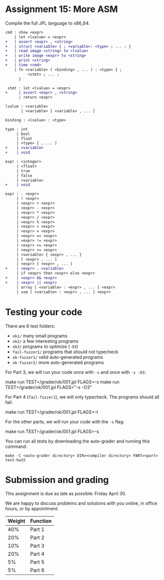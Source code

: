 Assignment 15: More ASM
=======================

Compile the full JPL language to x86_64.
 
```diff
cmd : show <expr>
    | let <lvalue> = <expr>
+   | assert <expr> , <string>
+   | struct <variable> { ; <variable>: <type> ; ... ; }
+   | read image <string> to <lvalue>
+   | write image <expr> to <string>
+   | print <string>
+   | time <cmd>
    | fn <variable> ( <binding> , ... ) : <type> { ;
          <stmt> ; ... ;
      }

 stmt : let <lvalue> = <expr>
+     | assert <expr> , <string>
      | return <expr>

lvalue : <variable>
       | <variable> [ <variable> , ... ]

binding : <lvalue> : <type>

type : int
     | bool
     | float
     | <type> [ , ... ]
+    | <variable>
+    | void

expr : <integer>
     | <float>
     | true
     | false
     | <variable>
+    | void

expr : - <expr>
     | ! <expr>
     | <expr> + <expr>
     | <expr> - <expr>
     | <expr> * <expr>
     | <expr> / <expr>
     | <expr> % <expr>
     | <expr> < <expr>
     | <expr> > <expr>
     | <expr> == <expr>
     | <expr> != <expr>
     | <expr> <= <expr>
     | <expr> >= <expr>
     | <variable> { <expr> , ... }
     | [ <expr> , ... ]
     | <expr> [ <expr> , ... ]
+    | <expr> . <variable>
     | if <expr> then <expr> else <expr>
+    | <expr> && <expr>
+    | <expr> || <expr>
     | array [ <variable> : <expr> , ... ] <expr>
     | sum [ <variable> : <expr> , ... ] <expr>
```


# Testing your code

There are 6 test folders:

- `ok1/` many small programs
- `ok2/` a few interesting programs
- `ok3/` programs to optimize (`-O3`)
- `fail-fuzzer1/` programs that should not typecheck
- `ok-fuzzer1/` valid auto-generated programs
- `ok-fuzzer2/` more auto-generated programs

For Part 3, we will run your code once with `-s` and once with `-s -O3`:

   make run TEST=/grader/ok/001.jpl FLAGS=-s
   make run TEST=/grader/ok/001.jpl FLAGS="-s -O3"

For Part 4 (`fail-fuzzer1`), we will only typecheck. The programs should all fail:

   make run TEST=/grader/ok/001.jpl FLAGS=-t

For the other parts, we will run your code with the `-s` flag:

   make run TEST=/grader/ok/001.jpl FLAGS=-s

You can run all tests by downloading the auto-grader and running this command:

    make -C <auto-grader directory> DIR=<compiler directory> PART=<part> test-hw15


# Submission and grading

This assignment is due as late as possible: Friday April 30.

We are happy to discuss problems and solutions with you online, in office
hours, or by appointment.

| Weight | Function |
|--------|----------|
| 40%    | Part 1   |
| 20%    | Part 2   |
| 10%    | Part 3   |
| 20%    | Part 4   |
|  5%    | Part 5   |
|  5%    | Part 6   |

